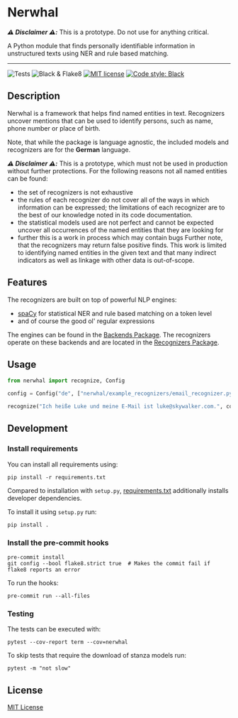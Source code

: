 # Nerwhal

_**:warning: Disclaimer :warning::**_ This is a prototype. Do not use for anything critical.

A Python module that finds personally identifiable information in unstructured texts using NER and rule based matching.

---

![Tests](https://github.com/openredact/nerwhal/workflows/Tests/badge.svg?branch=master)
![Black & Flake8](https://github.com/openredact/nerwhal/workflows/Black%20&%20Flake8/badge.svg?branch=master)
[![MIT license](https://img.shields.io/badge/license-MIT-brightgreen.svg)](http://opensource.org/licenses/MIT)
[![Code style: Black](https://img.shields.io/badge/code%20style-black-000000.svg?style=flat-square)](https://github.com/ambv/black)

## Description

Nerwhal is a framework that helps find named entities in text. Recognizers uncover
mentions that can be used to identify persons, such as name, phone number or place of birth.

Note, that while the package is language agnostic, the included models and recognizers are for the **German** language.

_**:warning: Disclaimer :warning::**_ This is a prototype, which must not be used in production without further protections. For
the following reasons not all named entities can be found:
- the set of recognizers is not exhaustive
- the rules of each recognizer do not cover all of the ways in which information can be expressed; the limitations of
each recognizer are to the best of our knowledge noted in its code documentation.
- the statistical models used are not perfect and cannot be expected uncover all occurrences of the named entities that
they are looking for
- further this is a work in process which may contain bugs
Further note, that the recognizers may return false positive finds. This work is limited to identifying named
entities in the given text and that many indirect indicators as well as linkage with other data is out-of-scope.


## Features

The recognizers are built on top of powerful NLP engines:
- [spaCy](https://github.com/explosion/spaCy) for statistical NER and rule based matching on a token level
- and of course the good ol' regular expressions

The engines can be found in the [Backends Package](nerwhal/backends). The recognizers operate on these backends
and are located in the [Recognizers Package](nerwhal/example_recognizers).

## Usage

```python
from nerwhal import recognize, Config

config = Config("de", ["nerwhal/example_recognizers/email_recognizer.py"])

recognize("Ich heiße Luke und meine E-Mail ist luke@skywalker.com.", config=config)
```

## Development

### Install requirements

You can install all requirements using:

```
pip install -r requirements.txt
```

Compared to installation with `setup.py`, [requirements.txt](requirements.txt) additionally installs developer dependencies.

To install it using `setup.py` run:

```
pip install .
```

### Install the pre-commit hooks

```
pre-commit install
git config --bool flake8.strict true  # Makes the commit fail if flake8 reports an error
```

To run the hooks:
```
pre-commit run --all-files
```

### Testing

The tests can be executed with:
```
pytest --cov-report term --cov=nerwhal
```

To skip tests that require the download of stanza models run:
```
pytest -m "not slow"
```

## License

[MIT License](https://github.com/openredact/nerwhal/blob/master/LICENSE)
